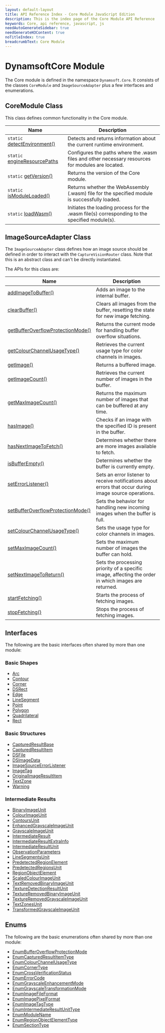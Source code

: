 ```yaml
---
layout: default-layout
title: API Reference Index - Core Module JavaScript Edition
description: This is the index page of the Core Module API Reference
keywords: Core, api reference, javascript, js
needAutoGenerateSidebar: true
needGenerateH3Content: true
noTitleIndex: true
breadcrumbText: Core Module
---
```


# DynamsoftCore Module

The Core module is defined in the namespace `Dynamsoft.Core`. It consists of the classes `CoreModule` and `ImageSourceAdapter` plus a few interfaces and enumerations.

## CoreModule Class

This class defines common functionality in the Core module.

| Name                                                                       | Description                                                                                       |
| -------------------------------------------------------------------------- | ------------------------------------------------------------------------------------------------- |
| `static` [detectEnvironment()](./core-module-class.md#detectenvironment)   | Detects and returns information about the current runtime environment.                            |
| `static` [engineResourcePaths](./core-module-class.md#engineresourcepaths) | Configures the paths where the .wasm files and other necessary resources for modules are located. |
| `static` [getVersion()](./core-module-class.md#getversion)                 | Returns the version of the Core module.                                                           |
| `static` [isModuleLoaded()](./core-module-class.md#ismoduleloaded)         | Returns whether the WebAssembly (.wasm) file for the specified module is successfully loaded.     |
| `static` [loadWasm()](./core-module-class.md#loadwasm)                     | Initiates the loading process for the .wasm file(s) corresponding to the specified module(s).     |

## ImageSourceAdapter Class

The `ImageSourceAdapter` class defines how an image source should be defined in order to interact with the `CaptureVisionRouter` class. Note that this is an abstract class and can't be directly instantiated.

The APIs for this class are:

| Name                                                                                           | Description                                                                                             |
| ---------------------------------------------------------------------------------------------- | ------------------------------------------------------------------------------------------------------- |
| [addImageToBuffer()](./image-source-adapter.md#addimagetobuffer)                               | Adds an image to the internal buffer.                                                                   |
| [clearBuffer()](./image-source-adapter.md#clearbuffer)                                         | Clears all images from the buffer, resetting the state for new image fetching.                          |
| [getBufferOverflowProtectionMode()](./image-source-adapter.md#getbufferoverflowprotectionmode) | Returns the current mode for handling buffer overflow situations.                                       |
| [getColourChannelUsageType()](./image-source-adapter.md#getcolourchannelusagetype)             | Retrieves the current usage type for color channels in images.                                          |
| [getImage()](./image-source-adapter.md#getimage)                                               | Returns a buffered image.                                                                               |
| [getImageCount()](./image-source-adapter.md#getimagecount)                                     | Retrieves the current number of images in the buffer.                                                   |
| [getMaxImageCount()](./image-source-adapter.md#getmaximagecount)                               | Returns the maximum number of images that can be buffered at any time.                                  |
| [hasImage()](./image-source-adapter.md#hasimage)                                               | Checks if an image with the specified ID is present in the buffer.                                      |
| [hasNextImageToFetch()](./image-source-adapter.md#hasnextimagetofetch)                         | Determines whether there are more images available to fetch.                                            |
| [isBufferEmpty()](./image-source-adapter.md#isbufferempty)                                     | Determines whether the buffer is currently empty.                                                       |
| [setErrorListener()](./image-source-adapter.md#seterrorlistener)                               | Sets an error listener to receive notifications about errors that occur during image source operations. |
| [setBufferOverflowProtectionMode()](./image-source-adapter.md#setbufferoverflowprotectionmode) | Sets the behavior for handling new incoming images when the buffer is full.                             |
| [setColourChannelUsageType()](./image-source-adapter.md#setcolourchannelusagetype)             | Sets the usage type for color channels in images.                                                       |
| [setMaxImageCount()](./image-source-adapter.md#setmaximagecount)                               | Sets the maximum number of images the buffer can hold.                                                  |
| [setNextImageToReturn()](./image-source-adapter.md#setnextimagetoreturn)                       | Sets the processing priority of a specific image, affecting the order in which images are returned.     |
| [startFetching()](./image-source-adapter.md#startfetching)                                     | Starts the process of fetching images.                                                                  |
| [stopFetching()](./image-source-adapter.md#stopfetching)                                       | Stops the process of fetching images.                                                                   |

## Interfaces

The following are the basic interfaces often shared by more than one module:

### Basic Shapes

* [Arc](./basic-structures/arc.md)
* [Contour](./basic-structures/contour.md)
* [Corner](./basic-structures/corner.md)
* [DSRect](./basic-structures/ds-rect.md)
* [Edge](./basic-structures/edge.md)
* [LineSegment](./basic-structures/line-segment.md)
* [Point](./basic-structures/point.md)
* [Polygon](./basic-structures/polygon.md)
* [Quadrilateral](./basic-structures/quadrilateral.md)
* [Rect](./basic-structures/rect.md)

### Basic Structures

<!--* [CapturedResult](./basic-structures/captured-result.md)-->
* [CapturedResultBase](./basic-structures/captured-result-base.md)
* [CapturedResultItem](./basic-structures/captured-result-item.md)
* [DSFile](./basic-structures/ds-file.md)
* [DSImageData](./basic-structures/ds-image-data.md)
* [ImageSourceErrorListener](./basic-structures/image-source-error-listener.md)
* [ImageTag](./basic-structures/image-tag.md)
* [OriginalImageResultItem](./basic-structures/original-image-result-item.md)
* [TextZone](./intermediate-results/text-zone.md)
* [Warning](./basic-structures/warning.md)

<!--* [FileImageTag](./basic-structures/file-image-tag.md)-->
<!--* [PDFReadingParameter](./basic-structures/pdf-reading-parameter.md) -->

### Intermediate Results

* [BinaryImageUnit](./intermediate-results/binary-image-unit.md)
* [ColourImageUnit](./intermediate-results/colour-image-unit.md)
* [ContoursUnit](./intermediate-results/contours-unit.md)
* [EnhancedGrayscaleImageUnit](./intermediate-results/enhanced-grayscale-image-unit.md)
* [GrayscaleImageUnit](./intermediate-results/grayscale-image-unit.md)
* [IntermediateResult](./intermediate-results/intermediate-result.md)
* [IntermediateResultExtraInfo](./intermediate-results/intermediate-result-extra-info.md)
* [IntermediateResultUnit](./intermediate-results/intermediate-result-unit.md)
* [ObservationParameters](./intermediate-results/observation-parameters.md)
* [LineSegmentsUnit](./intermediate-results/line-segments-unit.md)
* [PredetectedRegionElement](./intermediate-results/predetected-region-element.md)
* [PredetectedRegionsUnit](./intermediate-results/predetected-regions-unit.md)
* [RegionObjectElement](./intermediate-results/region-object-element.md)
* [ScaledColourImageUnit](./intermediate-results/scaled-colour-image-unit.md)
* [TextRemovedBinaryImageUnit](./intermediate-results/text-removed-binary-image-unit.md)
* [TextureDetectionResultUnit](./intermediate-results/texture-detection-result-unit.md)
* [TextureRemovedBinaryImageUnit](./intermediate-results/texture-removed-binary-image-unit.md)
* [TextureRemovedGrayscaleImageUnit](./intermediate-results/texture-removed-grayscale-image-unit.md)
* [TextZonesUnit](./intermediate-results/text-zones-unit.md)
* [TransformedGrayscaleImageUnit](./intermediate-results/transformed-grayscale-image-unit.md)

## Enums

The following are the basic enumerations often shared by more than one module:

* [EnumBufferOverflowProtectionMode](./enum-buffer-overflow-protection-mode.md)
* [EnumCapturedResultItemType](./enum-captured-result-item-type.md)
* [EnumColourChannelUsageType](./enum-colour-channel-usage-type.md)
* [EnumCornerType](./enum-corner-type.md)
* [EnumCrossVerificationStatus](./enum-cross-verification-status.md)
* [EnumErrorCode](./enum-error-code.md)
* [EnumGrayscaleEnhancementMode](./enum-grayscale-enhancement-mode.md)
* [EnumGrayscaleTransformationMode](./enum-grayscale-transformation-mode.md)
* [EnumImageFileFormat](./enum-image-file-format.md)
* [EnumImagePixelFormat](./enum-image-pixel-format.md)
* [EnumImageTagType](./enum-image-tag-type.md)
* [EnumIntermediateResultUnitType](./enum-intermediate-result-unit-type.md)
* [EnumModuleName](./enum-module-name.md)
* [EnumRegionObjectElementType](./enum-region-object-element-type.md)
* [EnumSectionType](./enum-section-type.md)

<!-- * [EnumTransformMatrixType](./enum-transform-matrix-type.md) -->
<!-- * [EnumPDFReadingMode](./enum-pdf-reading-mode.md) -->
<!-- * [EnumRasterDataSource](./enum-raster-data-source.md) -->
<!-- * [EnumImageCaptureDistanceMode](./enum-image-capture-distance-mode.md)-->